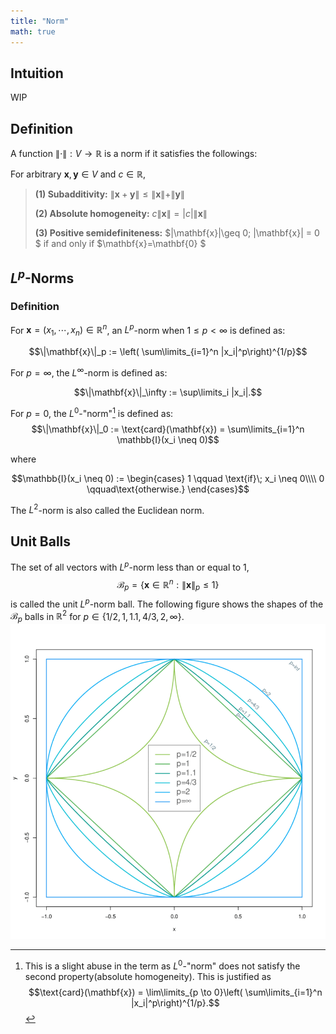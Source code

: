 ```yaml
---
title: "Norm"
math: true
---
```

## Intuition
WIP

## Definition
A function $\|\cdot\|: V\to \mathbb{R}$ is a norm if it satisfies the followings:

For arbitrary $\mathbf{x},\mathbf{y}\in V$ and $c \in \mathbb{R}$,

>**(1) Subadditivity:**    $\|\mathbf{x}+\mathbf{y}\| \leq \|\mathbf{x}\| + \|\mathbf{y}\|$
>
>**(2) Absolute homogeneity:**    $c\|\mathbf{x}\| = |c|\|\mathbf{x}\|$
>
>**(3) Positive semidefiniteness:**    $\|\mathbf{x}\|\geq 0; \|\mathbf{x}\| = 0 $ if and only if $\mathbf{x}=\mathbf{0} $

## $L^p$-Norms
### Definition
For $\mathbf{x} = (x_1, \cdots, x_n) \in \mathbb{R}^n$, an $L^p$-norm when $1\leq p < \infty$ is defined as:

$$\|\mathbf{x}\|_p := \left( \sum\limits_{i=1}^n |x_i|^p\right)^{1/p}$$

For $p = \infty$, the $L^\infty$-norm is defined as:

$$\|\mathbf{x}\|_\infty := \sup\limits_i |x_i|.$$

For $p=0$, the $L^0$-"norm"[^-1] is defined as:
$$\|\mathbf{x}\|_0 := \text{card}(\mathbf{x}) = \sum\limits_{i=1}^n \mathbb{I}(x_i \neq 0)$$

where

$$\mathbb{I}(x_i \neq 0) :=
\begin{cases}
1 \qquad \text{if}\; x_i \neq 0\\\\
0 \qquad\text{otherwise.}
\end{cases}$$

The $L^2$-norm is also called the Euclidean norm.

## Unit Balls
The set of all vectors with $L^p$-norm less than or equal to $1$,
$$\mathcal{B}_p = \{\mathbf{x} \in \mathbb{R}^n:\|\mathbf{x}\|_p \leq 1 \}$$
is called the unit $L^p$-norm ball.
The following figure shows the shapes of the $\mathcal{B}_p$ balls in $\mathbb{R}^2$ for $p\in \{1/2, 1, 1.1, 4/3, 2, \infty\}$.
![various-unit-balls](./images/various-unit-balls.png)

[^-1]: This is a slight abuse in the term as $L^0$-"norm" does not satisfy the second property(absolute homogeneity). This is justified as $$\text{card}(\mathbf{x}) = \lim\limits_{p \to 0}\left( \sum\limits_{i=1}^n |x_i|^p\right)^{1/p}.$$